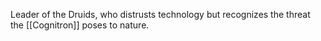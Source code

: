 Leader of the Druids, who distrusts technology but recognizes the threat the [[Cognitron]] poses to nature.